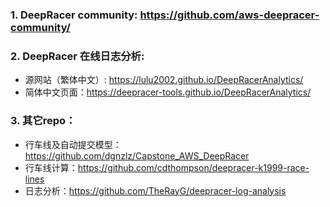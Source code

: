 ### 1. DeepRacer community: https://github.com/aws-deepracer-community/ 
### 2. DeepRacer 在线日志分析: </p> 
* 源网站（繁体中文）: https://lulu2002.github.io/DeepRacerAnalytics/ 
* 简体中文页面：https://deepracer-tools.github.io/DeepRacerAnalytics/ 
### 3. 其它repo：</p> 
* 行车线及自动提交模型：https://github.com/dgnzlz/Capstone_AWS_DeepRacer 
* 行车线计算：https://github.com/cdthompson/deepracer-k1999-race-lines 
* 日志分析：https://github.com/TheRayG/deepracer-log-analysis 
